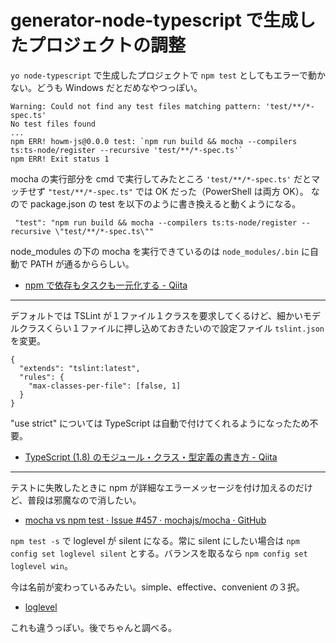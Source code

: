 # generator-node-typescript で生成したプロジェクトの調整
`yo node-typescript` で生成したプロジェクトで `npm test` としてもエラーで動かない。どうも Windows だとだめなやつっぽい。
```
Warning: Could not find any test files matching pattern: 'test/**/*-spec.ts'
No test files found
...
npm ERR! howm-js@0.0.0 test: `npm run build && mocha --compilers ts:ts-node/register --recursive 'test/**/*-spec.ts'`
npm ERR! Exit status 1
```

mocha の実行部分を cmd で実行してみたところ `'test/**/*-spec.ts'` だとマッチせず `"test/**/*-spec.ts"` では OK だった（PowerShell は両方 OK）。
なので package.json の test を以下のように書き換えると動くようになる。
```
 "test": "npm run build && mocha --compilers ts:ts-node/register --recursive \"test/**/*-spec.ts\""
```

node_modules の下の mocha を実行できているのは `node_modules/.bin` に自動で PATH が通るかららしい。
- [npm で依存もタスクも一元化する - Qiita](http://qiita.com/Jxck_/items/efaff21b977ddc782971)

---

デフォルトでは TSLint が１ファイル１クラスを要求してくるけど、細かいモデルクラスくらい１ファイルに押し込めておきたいので設定ファイル `tslint.json` を変更。
```
{
  "extends": "tslint:latest",
  "rules": {
    "max-classes-per-file": [false, 1]
  }
}
```

"use strict" については TypeScript は自動で付けてくれるようになったため不要。
- [TypeScript (1.8) のモジュール・クラス・型定義の書き方 - Qiita](http://qiita.com/gaaamii/items/84ef50277d962fa2c73d)

---

テストに失敗したときに npm が詳細なエラーメッセージを付け加えるのだけど、普段は邪魔なので消したい。
- [mocha vs npm test · Issue #457 · mochajs/mocha · GitHub](https://github.com/mochajs/mocha/issues/457)

`npm test -s` で loglevel が silent になる。常に silent にしたい場合は `npm config set loglevel silent` とする。バランスを取るなら `npm config set loglevel win`。

今は名前が変わっているみたい。simple、effective、convenient の３択。
- [loglevel](https://www.npmjs.com/package/loglevel)

これも違うっぽい。後でちゃんと調べる。